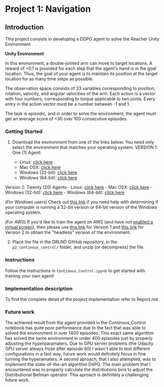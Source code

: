 # Project 1: Navigation

## Introduction

This project consists in developing a DDPG agent to solve the Reacher Unity Environment

**Unity Environment**

In this environment, a double-jointed arm can move to target locations. A reward of +0.1 is provided for each step that the agent's hand is in the goal location. Thus, the goal of your agent is to maintain its position at the target location for as many time steps as possible.

The observation space consists of 33 variables corresponding to position, rotation, velocity, and angular velocities of the arm. Each action is a vector with four numbers, corresponding to torque applicable to two joints. Every entry in the action vector must be a number between -1 and 1.

The task is episodic, and in order to solve the environment, the agent must get an average score of +30 over 100 consecutive episodes.

### Getting Started

1. Download the environment from one of the links below.  You need only select the environment that matches your operating system:
VERSION 1: One (1) Agent:

    - Linux: [click here](https://s3-us-west-1.amazonaws.com/udacity-drlnd/P2/Reacher/one_agent/Reacher_Linux.zip)
    - Mac OSX: [click here](https://s3-us-west-1.amazonaws.com/udacity-drlnd/P2/Reacher/one_agent/Reacher.app.zip)
    - Windows (32-bit): [click here](https://s3-us-west-1.amazonaws.com/udacity-drlnd/P2/Reacher/one_agent/Reacher_Windows_x86.zip)
    - Windows (64-bit): [click here](https://s3-us-west-1.amazonaws.com/udacity-drlnd/P2/Reacher/one_agent/Reacher_Windows_x86_64.zip)

Version 2: Twenty (20) Agents
    - Linux: [click here](https://s3-us-west-1.amazonaws.com/udacity-drlnd/P2/Reacher/Reacher_Linux.zip)
    - Mac OSX: [click here](https://s3-us-west-1.amazonaws.com/udacity-drlnd/P2/Reacher/Reacher.app.zip)
    - Windows (32-bit): [click here](https://s3-us-west-1.amazonaws.com/udacity-drlnd/P2/Reacher/Reacher_Windows_x86.zip)
    - Windows (64-bit): [click here](https://s3-us-west-1.amazonaws.com/udacity-drlnd/P2/Reacher/Reacher_Windows_x86_64.zip)

(_For Windows users_) Check out [this link](https://support.microsoft.com/en-us/help/827218/how-to-determine-whether-a-computer-is-running-a-32-bit-version-or-64) if you need help with determining if your computer is running a 32-bit version or 64-bit version of the Windows operating system.

(_For AWS_) If you'd like to train the agent on AWS (and have not [enabled a virtual screen](https://github.com/Unity-Technologies/ml-agents/blob/master/docs/Training-on-Amazon-Web-Service.md)), then please use [this link](https://s3-us-west-1.amazonaws.com/udacity-drlnd/P2/Reacher/one_agent/Reacher_Linux_NoVis.zip) for Version 1 and [this link](https://s3-us-west-1.amazonaws.com/udacity-drlnd/P2/Reacher/Reacher_Linux_NoVis.zip) for Version 2 to obtain the "headless" version of the environment.

2. Place the file in the DRLND GitHub repository, in the `p2_continous_control/` folder, and unzip (or decompress) the file. 

### Instructions

Follow the instructions in `Continous_Control.ipynb` to get started with training your own agent!

### Implementation description

To find the complete detail of the project implementation refer to Report.md  

### Future work
The achieved result from the agent provided in the *Continous_Control* notebook has quite poor performance due to the fact that was able to solved the environment in over 1400 episodes. This exact same algorithm has solved the same environment in under 400 episodes just by properly adjusting the hyperparamaters. Due to GPU server problems (the Udacity GPU server always froze after episode 80) I wasn't able to test different configurations in a fast way, future work would definitely focus in fine tunning the hyperamaters. A second aproach, that I also attempted, was to implement the state-of-the-art algorithm D4PG. The main problem that I encountered was to properly calculate the distributions bins to adjust the Distributional Bellman operator. This aproach is definitely a challenging future work.
